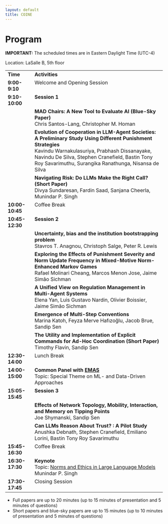 ```yaml
---
layout: default
title: COINE
---
```


# Program

<b>IMPORTANT:</b> The scheduled times are in Eastern Daylight Time (UTC-4)

Location: LaSalle B, 5th floor

<table id="coine2025-schedule">
  <tbody>
    <tr>
      <td align="left" valign="top" style="width: 17%;"><b>Time</b></td>
      <td align="left" valign="top"><b>Activities</b></td>
    </tr>
    <tr>
      <td align="left" valign="top"><b>9:00-9:10</b></td>
      <td align="left" valign="top">Welcome and Opening Session</td>
    </tr>
    <tr>
      <td align="left" valign="top"><b>9:10-10:00</b></td>
      <td align="left" valign="top"><b>Session 1</b></td>
    </tr>
    <tr>
      <td align="left" valign="top"></td>
      <td align="left" valign="top"><b>MAD Chairs: A New Tool to Evaluate AI (Blue-Sky Paper)</b><br/>Chris Santos-Lang, Christopher M. Homan</td>
    </tr>
    <tr>
      <td align="left" valign="top"></td>
      <td align="left" valign="top"><b>Evolution of Cooperation in LLM-Agent Societies: A Preliminary Study Using Different Punishment Strategies</b><br/>Kavindu Warnakulasuriya, Prabhash Dissanayake, Navindu De Silva, Stephen Cranefield, Bastin Tony Roy Savarimuthu, Surangika Ranathunga, Nisansa de Silva</td>
    </tr>
    <tr>
      <td align="left" valign="top"></td>
      <td align="left" valign="top"><b>Navigating Risk: Do LLMs Make the Right Call? (Short Paper)</b><br/>Divya Sundaresan, Fardin Saad, Sanjana Cheerla, Munindar P. Singh</td>
    </tr>
    <tr>
      <td align="left" valign="top"><b>10:00-10:45</b></td>
      <td align="left" valign="top">Coffee Break</td>
    </tr>
    <tr>
      <td align="left" valign="top"><b>10:45-12:30</b></td>
      <td align="left" valign="top"><b>Session 2</b></td>
    </tr>
    <tr>
      <td align="left" valign="top"></td>
      <td align="left" valign="top"><b>Uncertainty, bias and the institution bootstrapping problem</b><br/>Stavros T. Anagnou, Christoph Salge, Peter R. Lewis</td>
    </tr>
    <tr>
      <td align="left" valign="top"></td>
      <td align="left" valign="top"><b>Exploring the Effects of Punishment Severity and Norm Update Frequency in Mixed-Motive Norm-Enhanced Markov Games</b><br/>Rafael Molinari Cheang, Marcos Menon Jose, Jaime Simão Sichman</td>
    </tr>
    <tr>
      <td align="left" valign="top"></td>
      <td align="left" valign="top"><b>A Unified View on Regulation Management in Multi-Agent Systems</b><br/>Elena Yan, Luis Gustavo Nardin, Olivier Boissier, Jaime Simão Sichman</td>
    </tr>
    <tr>
      <td align="left" valign="top"></td>
      <td align="left" valign="top"><b>Emergence of Multi-Step Conventions</b><br/>Marina Katoh, Feyza Merve Hafızoğlu, Jacob Brue, Sandip Sen</td>
    </tr>
    <tr>
      <td align="left" valign="top"></td>
      <td align="left" valign="top"><b>The Utility and Implementation of Explicit Commands for Ad-Hoc Coordination (Short Paper)</b><br/>Timothy Flavin, Sandip Sen</td>
    </tr>
    <tr>
      <td align="left" valign="top"><b>12:30-14:00</b></td>
      <td align="left" valign="top">Lunch Break</td>
    </tr>
    <tr>
      <td align="left" valign="top"><b>14:00-15:00</b></td>
      <td align="left" valign="top"><b>Common Panel with <a href="https://emas.in.tu-clausthal.de/2025/" target="_blank">EMAS</a></b><br/>Topic: Special Theme on ML- and Data-Driven Approaches</td>
    </tr>
    <tr>
      <td align="left" valign="top"><b>15:05-15:45</b></td>
      <td align="left" valign="top"><b>Session 3</b></td>
    </tr>
    <tr>
      <td align="left" valign="top"></td>
      <td align="left" valign="top"><b>Effects of Network Topology, Mobility, Interaction, and Memory on Tipping Points</b><br/>Joe Shymanski, Sandip Sen</td>
    </tr>
    <tr>
      <td align="left" valign="top"></td>
      <td align="left" valign="top"><b>Can LLMs Reason About Trust? : A Pilot Study</b><br/>Anushka Debnath, Stephen Cranefield, Emiliano Lorini, Bastin Tony Roy Savarimuthu</td>
    </tr>
    <tr>
      <td align="left" valign="top"><b>15:45-16:30</b></td>
      <td align="left" valign="top">Coffee Break</td>
    </tr>
    <tr>
      <td align="left" valign="top"><b>16:30-17:30</b></td>
      <td align="left" valign="top"><b>Keynote</b><br/>Topic: <a href="https://coin-workshop.github.io/coine-2025-detroit/keynote.html" target="_blank">Norms and Ethics in Large Language Models</a><br/>Munindar P. Singh</td>
    </tr>
    <tr>
      <td align="left" valign="top"><b>17:30-17:45</b></td>
      <td align="left" valign="top">Closing Session</td>
    </tr>
  </tbody>
</table>


- Full papers are up to 20 minutes (up to 15 minutes of presentation and 5 minutes of questions)
- Short papers and blue-sky papers are up to 15 minutes (up to 10 minutes of presentation and 5 minutes of questions)
